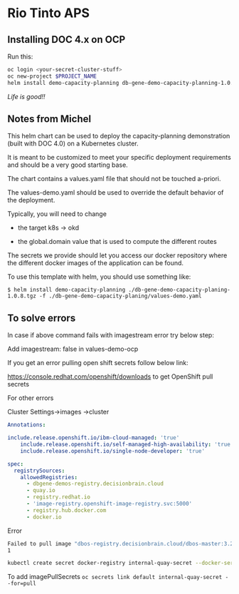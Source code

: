 # Rio Tinto APS 

## Installing DOC 4.x on OCP

Run this:

```bash
oc login <your-secret-cluster-stuff>
oc new-project $PROJECT_NAME
helm install demo-capacity-planning db-gene-demo-capacity-planning-1.0.8.tgz -f ./db-gene-demo-capacity-planning/values-demo-ocp.yaml
```

*Life is good!!*


## Notes from Michel

This helm chart can be used to deploy the capacity-planning demonstration (built with DOC 4.0) on a Kubernetes cluster.



It is meant to be customized to meet your specific deployment requirements and should be a very good starting base.



The chart contains a values.yaml file that should not be touched a-priori.

The values-demo.yaml should be used to override the default behavior of the deployment. 

Typically, you will need to change

- the target k8s -> okd

- the global.domain value that is used to compute the different routes



The secrets we provide should let you access our docker repository where the different docker images of the application can be found.



To use this template with helm, you should use something like:



  `$ helm install demo-capacity-planning ./db-gene-demo-capacity-planing-1.0.8.tgz -f ./db-gene-demo-capacity-planing/values-demo.yaml`
 
 
## To solve errors

In case if above command fails with imagestream error try below step:

Add imagestream: false in values-demo-ocp 



If you get an error pulling open shift secrets follow below link:

https://console.redhat.com/openshift/downloads to get OpenShift pull secrets



For other errors 


Cluster Settings->images ->cluster
```yaml
Annotations:

include.release.openshift.io/ibm-cloud-managed: 'true'
    include.release.openshift.io/self-managed-high-availability: 'true'
    include.release.openshift.io/single-node-developer: 'true'

spec:
  registrySources:
    allowedRegistries:
      - dbgene-demos-registry.decisionbrain.cloud
      - quay.io
      - registry.redhat.io
      - 'image-registry.openshift-image-registry.svc:5000'
      - registry.hub.docker.com
      - docker.io
```

Error
```bash
Failed to pull image "dbos-registry.decisionbrain.cloud/dbos-master:3.2.0": rpc error: code = Unknown desc = Error reading manifest 3.2.0 in dbos-registry.decisionbrain.cloud/dbos-master: unauthorized: access to the requested resource is not authorized
1
```
```bash
kubectl create secret docker-registry internal-quay-secret --docker-server=quay-registry-quay-quay.rio-aps-doc-14d91fbc484122dac6eebae3af64bb35-0000.au-syd.containers.appdomain.cloud/ --docker-username=quayadmin --docker-password=quaypass123 --docker-email=leo.liu@ibm.com
```

To add imagePullSecrets
`oc secrets link default internal-quay-secret --for=pull`